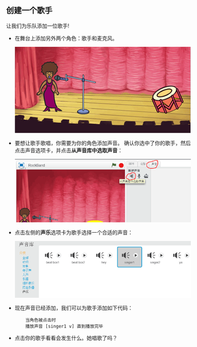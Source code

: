 ## 创建一个歌手

让我们为乐队添加一位歌手!

+ 在舞台上添加另外两个角色：歌手和麦克风。
    
    ![截屏](images/band-singer-mic.png)

+ 要想让歌手歌唱，你需要为你的角色添加声音。 确认你选中了你的歌手，然后点击声音选项卡，并点击**从声音库中选取声音**：
    
    ![截屏](images/band-import-sound.png)

+ 点击左侧的**声乐**选项卡为歌手选择一个合适的声音：
    
    ![截屏](images/band-choose-sound.png)

+ 现在声音已经添加，我们可以为歌手添加如下代码：
    
    ```blocks
        当角色被点击时
        播放声音 [singer1 v] 直到播放完毕
    ```

+ 点击你的歌手看看会发生什么。她唱歌了吗？